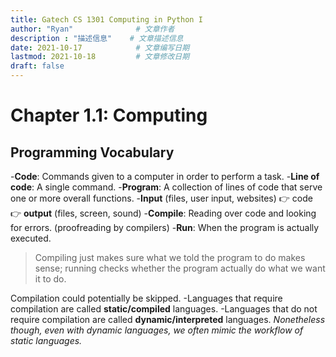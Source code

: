 ```yaml
---
title: Gatech CS 1301 Computing in Python I
author: "Ryan"              # 文章作者
description : "描述信息"    # 文章描述信息
date: 2021-10-17            # 文章编写日期
lastmod: 2021-10-18         # 文章修改日期
draft: false
---
```

# Chapter 1.1: Computing
## Programming Vocabulary
-**Code**: Commands given to a computer in order to perform a task.
-**Line of code**: A single command.
-**Program**: A collection of lines of code that serve one or more overall functions.
-**Input** (files, user input, websites) 👉 code 👉 **output** (files, screen, sound)
-**Compile**: Reading over code and looking for errors. (proofreading by compilers)
-**Run**: When the program is actually executed.
> Compiling just makes sure what we told the program to do makes sense; running checks whether the program actually do what we want it to do.

Compilation could potentially be skipped.
-Languages that require compilation are called **static/compiled**  languages.
-Languages that do not require compilation are called **dynamic/interpreted**  languages.
*Nonetheless though, even with dynamic languages, we often mimic the workflow of static languages.*